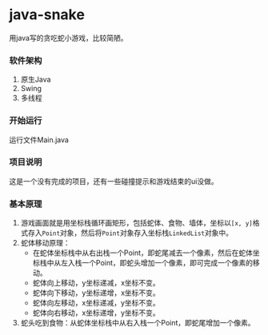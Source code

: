 # java-snake
用java写的贪吃蛇小游戏，比较简陋。

### 软件架构

1. 原生Java
2. Swing
3. 多线程

### 开始运行

运行文件Main.java

### 项目说明

这是一个没有完成的项目，还有一些碰撞提示和游戏结束的ui没做。

### 基本原理

1. 游戏画面就是用坐标栈循环画矩形，包括蛇体、食物、墙体，坐标以`[x, y]`格式存入`Point`对象，然后将`Point`对象存入坐标栈`LinkedList`对象中。
2. 蛇体移动原理：
    - 在蛇体坐标栈中从右出栈一个Point，即蛇尾减去一个像素，然后在蛇体坐标栈中从左入栈一个Point，即蛇头增加一个像素，即可完成一个像素的移动。
    - 蛇体向上移动，y坐标递减，x坐标不变。
    - 蛇体向下移动，y坐标递增，x坐标不变。
    - 蛇体向左移动，x坐标递减，y坐标不变。
    - 蛇体向右移动，x坐标递增，y坐标不变。
3. 蛇头吃到食物：从蛇体坐标栈中从右入栈一个Point，即蛇尾增加一个像素。